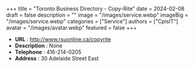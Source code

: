 +++
title = "Toronto Business Directory - Copy-Rite"
date = 2024-02-08
draft = false
description = ""
image = "/images/service.webp"
imageBig = "/images/service.webp"
categories = ["Service"]
authors = ["CplsIT"]
avatar = "/images/avatar.webp"
featured = false
+++


* **URL** :  http://www.rsuonline.ca/copyrite
* **Description** : None
* **Telephone** : 416-214-0205
* **Address** : 30 Adelaide Street East